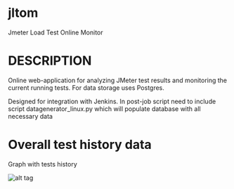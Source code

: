 
# jltom 
Jmeter Load Test Online Monitor
# DESCRIPTION
Online web-application for analyzing JMeter test results and monitoring the current running tests.
For data storage uses Postgres.

Designed for integration with Jenkins. In post-job script need to include script datagenerator_linux.py which will populate database with all necessary data

# Overall test history data
Graph with tests history

![alt tag](https://github.com/v0devil/jltom/blob/master/pics/overall.png)
